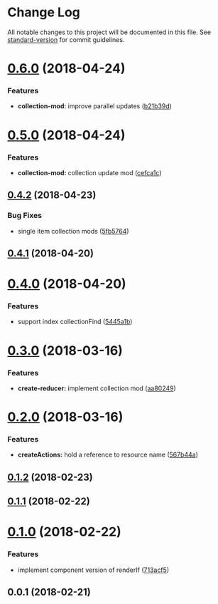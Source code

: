 # Change Log

All notable changes to this project will be documented in this file. See [standard-version](https://github.com/conventional-changelog/standard-version) for commit guidelines.

<a name="0.6.0"></a>

# [0.6.0](https://github.com/kleros/lessdux/compare/v0.5.0...v0.6.0) (2018-04-24)

### Features

* **collection-mod:** improve parallel updates ([b21b39d](https://github.com/kleros/lessdux/commit/b21b39d))

<a name="0.5.0"></a>

# [0.5.0](https://github.com/kleros/lessdux/compare/v0.4.2...v0.5.0) (2018-04-24)

### Features

* **collection-mod:** collection update mod ([cefca1c](https://github.com/kleros/lessdux/commit/cefca1c))

<a name="0.4.2"></a>

## [0.4.2](https://github.com/kleros/lessdux/compare/v0.4.1...v0.4.2) (2018-04-23)

### Bug Fixes

* single item collection mods ([5fb5764](https://github.com/kleros/lessdux/commit/5fb5764))

<a name="0.4.1"></a>

## [0.4.1](https://github.com/kleros/lessdux/compare/v0.4.0...v0.4.1) (2018-04-20)

<a name="0.4.0"></a>

# [0.4.0](https://github.com/kleros/lessdux/compare/v0.3.0...v0.4.0) (2018-04-20)

### Features

* support index collectionFind ([5445a1b](https://github.com/kleros/lessdux/commit/5445a1b))

<a name="0.3.0"></a>

# [0.3.0](https://github.com/kleros/lessdux/compare/v0.2.0...v0.3.0) (2018-03-16)

### Features

* **create-reducer:** implement collection mod ([aa80249](https://github.com/kleros/lessdux/commit/aa80249))

<a name="0.2.0"></a>

# [0.2.0](https://github.com/kleros/lessdux/compare/v0.1.2...v0.2.0) (2018-03-16)

### Features

* **createActions:** hold a reference to resource name ([567b44a](https://github.com/kleros/lessdux/commit/567b44a))

<a name="0.1.2"></a>

## [0.1.2](https://github.com/kleros/lessdux/compare/v0.1.1...v0.1.2) (2018-02-23)

<a name="0.1.1"></a>

## [0.1.1](https://github.com/kleros/lessdux/compare/v0.1.0...v0.1.1) (2018-02-22)

<a name="0.1.0"></a>

# [0.1.0](https://github.com/kleros/lessdux/compare/v0.0.1...v0.1.0) (2018-02-22)

### Features

* implement component version of renderIf ([713acf5](https://github.com/kleros/lessdux/commit/713acf5))

<a name="0.0.1"></a>

## 0.0.1 (2018-02-21)
